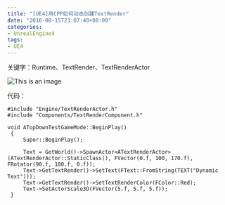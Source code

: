 ```yaml
---
title: "[UE4]用CPP如何动态创建TextRender"
date: "2016-08-15T23:07:40+08:00"
categories:
- UnrealEngine4
tags:
- UE4
---
```


关键字：Runtime、TextRender、TextRenderActor

![This is an image](/img/20160815-[UE4]用C++如何动态创建TextRender.jpg)

代码：

    #include "Engine/TextRenderActor.h"
    #include "Components/TextRenderComponent.h"

    void ATopDownTestGameMode::BeginPlay()
     {
         Super::BeginPlay();
     
         Text = GetWorld()->SpawnActor<ATextRenderActor>(ATextRenderActor::StaticClass(), FVector(0.f, 100, 170.f), FRotator(90.f, 180.f, 0.f));
         Text->GetTextRender()->SetText(FText::FromString(TEXT("Dynamic Text")));
         Text->GetTextRender()->SetTextRenderColor(FColor::Red);
         Text->SetActorScale3D(FVector(5.f, 5.f, 5.f));
     }
